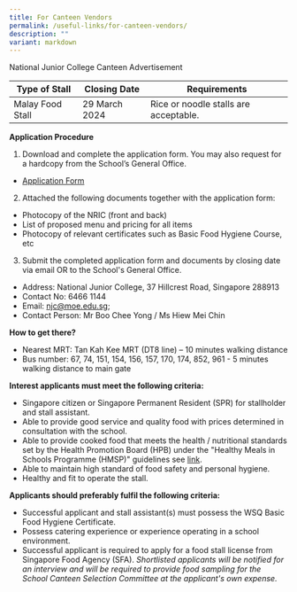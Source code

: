 ```yaml
---
title: For Canteen Vendors
permalink: /useful-links/for-canteen-vendors/
description: ""
variant: markdown
---
```

National Junior College Canteen Advertisement

| Type of Stall | Closing Date | Requirements |
| -------- | -------- | -------- |
| Malay Food Stall | 29 March 2024 | Rice or noodle stalls are acceptable.|

**Application Procedure**
1. Download and complete the application form. You may also request for a hardcopy from the School’s General Office.

* [Application Form](/files/FormBF7.pdf)

2. Attached the following documents together with the application form:
* Photocopy of the NRIC (front and back)
* List of proposed menu and pricing for all items
* Photocopy of relevant certificates such as Basic Food Hygiene Course, etc

3. Submit the completed application form and documents by closing date via email OR to the School's General Office.
* Address: National Junior College, 37 Hillcrest Road, Singapore 288913
* Contact No: 6466 1144
* Email: njc@moe.edu.sg; 
* Contact Person: Mr Boo Chee Yong / Ms Hiew Mei Chin 

**How to get there?**
* Nearest MRT: Tan Kah Kee MRT (DT8 line) – 10 minutes walking distance
* Bus number: 67, 74, 151, 154, 156, 157, 170, 174, 852, 961 - 5 minutes walking distance to main gate

**Interest applicants must meet the following criteria:**
* Singapore citizen or Singapore Permanent Resident (SPR) for stallholder and stall assistant.
* Able to provide good service and quality food with prices determined in consultation with the school.
* Able to provide cooked food that meets the health / nutritional standards set by the Health Promotion Board (HPB) under the "Healthy Meals in Schools Programme (HMSP)" guidelines 
see [link](https://hpb.gov.sg/schools/school-programmes/healthy-meals-in-schools-programme).
* Able to maintain high standard of food safety and personal hygiene.
* Healthy and fit to operate the stall.


**Applicants should preferably fulfil the following criteria:**
* Successful applicant and stall assistant(s) must possess the WSQ Basic Food Hygiene Certificate.
* Possess catering experience or experience operating in a school environment.
* Successful applicant is required to apply for a food stall license from Singapore Food Agency (SFA).
*Shortlisted applicants will be notified for an interview and will be required to provide food sampling for the School Canteen Selection Committee at the applicant's own expense.*